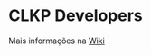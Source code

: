 # CLKP Developers

Mais informações na [Wiki](https://github.com/Pedrofiigueiredo/04G-proj-software/wiki)

